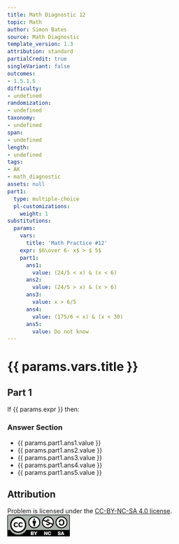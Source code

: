 ```yaml
---
title: Math Diagnostic 12
topic: Math
author: Simon Bates
source: Math Diagnostic
template_version: 1.3
attribution: standard
partialCredit: true
singleVariant: false
outcomes:
- 1.5.1.5
difficulty:
- undefined
randomization:
- undefined
taxonomy:
- undefined
span:
- undefined
length:
- undefined
tags:
- AK
- math_diagnostic
assets: null
part1:
  type: multiple-choice
  pl-customizations:
    weight: 1
substitutions:
  params:
    vars:
      title: 'Math Practice #12'
    expr: $6\over 6- x$ > $ 5$
    part1:
      ans1:
        value: (24/5 < x) & (x < 6)
      ans2:
        value: (24/5 > x) & (x > 6)
      ans3:
        value: x > 6/5
      ans4:
        value: (175/6 < x) & (x < 30)
      ans5:
        value: Do not know
---
```

# {{ params.vars.title }}

## Part 1

If {{ params.expr }} then:

### Answer Section

- {{ params.part1.ans1.value }}
- {{ params.part1.ans2.value }}
- {{ params.part1.ans3.value }}
- {{ params.part1.ans4.value }}
- {{ params.part1.ans5.value }}

## Attribution

Problem is licensed under the [CC-BY-NC-SA 4.0 license](https://creativecommons.org/licenses/by-nc-sa/4.0/).<br> ![The Creative Commons 4.0 license requiring attribution-BY, non-commercial-NC, and share-alike-SA license.](https://raw.githubusercontent.com/firasm/bits/master/by-nc-sa.png)